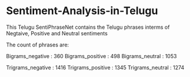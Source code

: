 # Sentiment-Analysis-in-Telugu

This Telugu SentiPhraseNet contains the Telugu phrases interms of Negtaive, Positive and Neutral sentiments

The count of phrases are:

Bigrams_negative :  360
Bigrams_positive :  498
Bigrams_neutral  :  1053

Trigrams_negative :  1416
Trigrams_positive :  1345
Trigrams_neutral  :  1274
